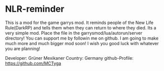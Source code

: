 # NLR-reminder
This is a mod for the game garrys mod. It reminds people of the New Life Rule(DarkRP) and tells them when they can return to where they died. Its a very simple mod.
Place the file in the garrysmod/lua/autorun/server directory!
You can support me by followin me on github.
I am going to make much more and much bigger mod soon!
I wish you good luck with whatever you are planning!

Developer: Grüner Mexikaner
Country: Germany
github-Profile: https://github.com/MCTyga
